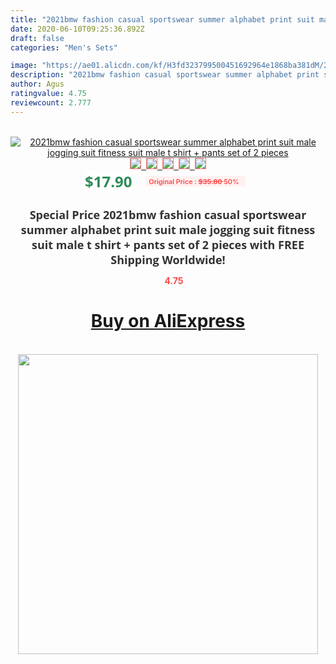 ```yaml
---
title: "2021bmw fashion casual sportswear summer alphabet print suit male jogging suit fitness suit male t shirt + pants set of 2 pieces"
date: 2020-06-10T09:25:36.892Z
draft: false
categories: "Men's Sets"

image: "https://ae01.alicdn.com/kf/H3fd323799500451692964e1868ba381dM/2021bmw-fashion-casual-sportswear-summer-alphabet-print-suit-male-jogging-suit-fitness-suit-male-t-shirt.jpg"
description: "2021bmw fashion casual sportswear summer alphabet print suit male jogging suit fitness suit male t shirt + pants set of 2 pieces"
author: Agus
ratingvalue: 4.75
reviewcount: 2.777
---
```

<br>
<div style="text-align: center;">
<a href="https://s.click.aliexpress.com/e/_AoqBDx" target="_blank" rel="nofollow noopener noreferrer"><img alt="2021bmw fashion casual sportswear summer alphabet print suit male jogging suit fitness suit male t shirt + pants set of 2 pieces" class="magnifier-image" src="https://ae01.alicdn.com/kf/H3fd323799500451692964e1868ba381dM/2021bmw-fashion-casual-sportswear-summer-alphabet-print-suit-male-jogging-suit-fitness-suit-male-t-shirt.jpg_640x640.jpg">
<br>
<img style="border:1px solid salmon" src="https://ae01.alicdn.com/kf/H3fd323799500451692964e1868ba381dM/2021bmw-fashion-casual-sportswear-summer-alphabet-print-suit-male-jogging-suit-fitness-suit-male-t-shirt.jpg_120x120.jpg">&nbsp;&nbsp;<img style="border:1px solid salmon" src="https://ae01.alicdn.com/kf/Haa661719d96d477185a9e5a3971e0df21/2021bmw-fashion-casual-sportswear-summer-alphabet-print-suit-male-jogging-suit-fitness-suit-male-t-shirt.jpg_120x120.jpg">&nbsp;&nbsp;<img style="border:1px solid salmon" src="https://ae01.alicdn.com/kf/H2818ff8afed94be58d8576d5b7e75afaU/2021bmw-fashion-casual-sportswear-summer-alphabet-print-suit-male-jogging-suit-fitness-suit-male-t-shirt.jpg_120x120.jpg">&nbsp;&nbsp;<img style="border:1px solid salmon" src="https://ae01.alicdn.com/kf/Hc5615e75426447c29b79ed63a21facecJ/2021bmw-fashion-casual-sportswear-summer-alphabet-print-suit-male-jogging-suit-fitness-suit-male-t-shirt.jpg_120x120.jpg">&nbsp;&nbsp;<img style="border:1px solid salmon" src="https://ae01.alicdn.com/kf/H7307753c66304e20b0bf01f7146a139b6/2021bmw-fashion-casual-sportswear-summer-alphabet-print-suit-male-jogging-suit-fitness-suit-male-t-shirt.jpg_120x120.jpg"></a></div><br0>
<div style="text-align: center;"><span style="background-color: white; border: 0px; box-sizing: border-box; color: seagreen; display: inline-block; font-family: &quot;open sans&quot; , &quot;arial&quot; , &quot;helvetica&quot; , sans-serif , &quot;heiti&quot;; font-size: 24px; font-stretch: inherit; font-weight: 700; line-height: inherit; margin: 0px 10px 0px 0px; padding: 0px; vertical-align: middle;">$17.90 </span>
<span style="background: rgb(255 , 241 , 241); border-radius: 3px; border: 0px; box-sizing: border-box; color: #ff4747; display: inline-block; font-family: inherit; font-size: 12px; font-stretch: inherit; font-style: inherit; font-variant: inherit; font-weight: 600; line-height: inherit; margin: 0px; padding: 2px 5px; transform: scale(0.9); vertical-align: middle;">Original Price : <b style="text-decoration: line-through;">$35.80 </b> 50%&nbsp;&nbsp;</span></div>
<h1 style="color: #333333; display: inline-block; font-family: &quot;open sans&quot; , &quot;arial&quot; , &quot;helvetica&quot; , sans-serif , &quot;heiti&quot;; font-size: 18px; font-stretch: inherit; font-weight: 700; text-align: center;">Special Price 2021bmw fashion casual sportswear summer alphabet print suit male jogging suit fitness suit male t shirt + pants set of 2 pieces with FREE Shipping Worldwide!</h1>
<div style="color: #ff4747; text-align: center;">
<img src="https://4.bp.blogspot.com/-M0ZcTcb-5uY/XleCXlxnR4I/AAAAAAAAAEc/OrjgMkXV1oMQFaCRZj5HQwOCBcu3w1FegCPcBGAYYCw/s1600/star.png" style="height: 15px;">&nbsp;<b>4.75</b></div>
<div class="button_cont" align="center"><a class="buynow_a" href="https://s.click.aliexpress.com/e/_AoqBDx" target="_blank" rel="nofollow noopener noreferrer"><H1>Buy on AliExpress</H1></a></div><br>
<div class="separator" style="clear: both; text-align: center;">
<img src="https://lh3.googleusercontent.com/-pTy5HemUv9M/XlePHvY0dAI/AAAAAAAAAE4/0nX5iRUoIWY8eMW9Dpxeirr157OZliDIgCLcBGAsYHQ/s1600/badge.gif" width="480">
</div>
